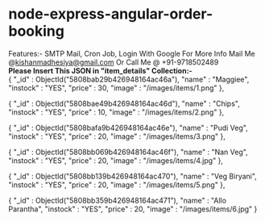 # node-express-angular-order-booking
Features:- SMTP Mail, Cron Job, Login With Google
For More Info Mail Me @kishanmadhesiya@gmail.com
Or Call Me @ +91-9718502489
<br>
<b>Please Insert This JSON in "item_details" Collection:-</b>
<br>
{
	"_id" : ObjectId("5808bab29b426948164ac46a"),
	"name" : "Maggiee",
	"instock" : "YES",
	"price" : 30,
	"image" : "/images/items/1.png"
},

{
	"_id" : ObjectId("5808bae49b426948164ac46d"),
	"name" : "Chips",
	"instock" : "YES",
	"price" : 10,
	"image" : "/images/items/2.png"
},

{
	"_id" : ObjectId("5808bafa9b426948164ac46e"),
	"name" : "Pudi Veg",
	"instock" : "YES",
	"price" : 20,
	"image" : "/images/items/3.png"
},

{
	"_id" : ObjectId("5808bb069b426948164ac46f"),
	"name" : "Nan Veg",
	"instock" : "YES",
	"price" : 20,
	"image" : "/images/items/4.jpg"
},

{
	"_id" : ObjectId("5808bb139b426948164ac470"),
	"name" : "Veg Biryani",
	"instock" : "YES",
	"price" : 20,
	"image" : "/images/items/5.png"
},

{
	"_id" : ObjectId("5808bb359b426948164ac471"),
	"name" : "Allo Parantha",
	"instock" : "YES",
	"price" : 20,
	"image" : "/images/items/6.jpg"
}
